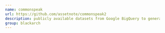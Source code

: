 ```yaml
---
name: commonspeak
url: https://github.com/assetnote/commonspeak2
description: publicly available datasets from Google BigQuery to generate wordlists. URL : https://github.com/assetnote/commonspeak2 Groups : blackarch blackarch-automation blackarch-recon
group: blackarch
---
```

